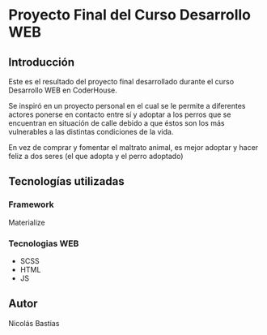 # Proyecto Final del Curso Desarrollo WEB


## Introducción

Este es el resultado del proyecto final desarrollado durante el curso Desarrollo WEB en CoderHouse.

Se inspiró en un proyecto personal en el cual se le permite a diferentes actores ponerse en contacto entre sí y adoptar a los perros que se encuentran en situación de calle debido a que éstos son los más vulnerables a las distintas condiciones de la vida.

En vez de comprar y fomentar el maltrato animal, es mejor adoptar y hacer feliz a dos seres (el que adopta y el perro adoptado)

## Tecnologías utilizadas

### Framework

Materialize

### Tecnologias WEB

- SCSS
- HTML
- JS

## Autor

Nicolás Bastias